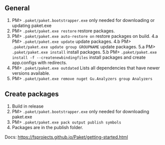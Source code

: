 ## General

1. PM> `.paket/paket.bootstrapper.exe` only needed for downloading or updating paket.exe
2. PM> `.paket/paket.exe restore` restore packages.
3. PM> `.paket/paket.exe auto-restore on` restore packages on build.
4.a PM> `.paket/paket.exe update` update packages.
4.b PM> `.paket/paket.exe update group GROUPNAME` update packages.
5.a PM> `.paket/paket.exe install` install packages.
5.b PM> `.paket/paket.exe install -f --createnewbindingfiles` install packages and create app.configs with redirects.
6. PM> `.paket/paket.exe outdated` Lists all dependencies that have newer versions available.
7. PM> `.paket/paket.exe remove nuget Gu.Analyzers group Analyzers`

## Create packages

1. Build in release
2. PM> `.paket/paket.bootstrapper.exe` only needed for downloading paket.exe
3. PM> `.paket/paket.exe pack output publish symbols`
4. Packages are in the publish folder.

Docs: https://fsprojects.github.io/Paket/getting-started.html